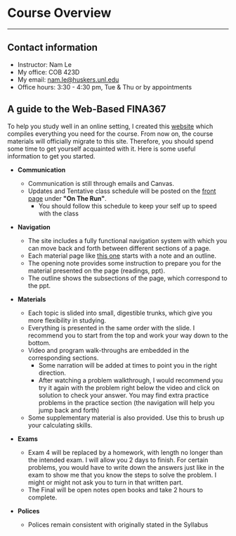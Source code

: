 # Course Overview

---

## Contact information
* Instructor: Nam Le
* My office: COB 423D
* My email:  <a href="mailto:nam.le@huskers.unl.edu" target="_blank">nam.le@huskers.unl.edu</a>
* Office hours: 3:30 - 4:30 pm, Tue & Thu or by appointments

## A guide to the Web-Based FINA367

To help you study well in an online setting, I created this <a href="https://namdz911.github.io/fina367-spring2020-unl/" target="_blank">website</a> which compiles everything you need for the course. From now on, the course materials will officially migrate to this site. Therefore, you should spend some time to get yourself acquainted with it. Here is some useful information to get you started. 

- **Communication**
    - Communication is still through emails and Canvas. 
    - Updates and Tentative class schedule will be posted on the <a href="https://namdz911.github.io/fina367-spring2020-unl/" target="_blank">front page</a> under **"On The Run"**.
        - You should follow this schedule to keep your self up to speed with the class
        
        
- **Navigation**
    - The site includes a fully functional navigation system with which you can move back and forth between different sections of a page. 
    - Each material page like <a href="https://namdz911.github.io/fina367-spring2020-unl/credit_risk.html" target="_blank">this one</a> starts with a note and an outline.
    - The opening note provides some instruction to prepare you for the material presented on the page (readings, ppt). 
    - The outline shows the subsections of the page, which correspond to the ppt. 
    
    
- **Materials** 
    - Each topic is slided into small, digestible trunks, which give you more flexibility in studying. 
    - Everything is presented in the same order with the slide. I recommend you to start from the top and work your way down to the bottom. 
    - Video and program walk-throughs are embedded in the corresponding sections. 
        - Some narration will be added at times to point you in the right direction.
        - After watching a problem walkthrough, I would recommend you try it again with the problem right below the video and click on solution to check your answer. You may find extra practice problems in the practice section (the navigation will help you jump back and forth)
    - Some supplementary material is also provided. Use this to brush up your calculating skills.       
        
        
- **Exams**
    - Exam 4 will be replaced by a homework, with length no longer than the intended exam. I will allow you 2 days to finish. For certain problems, you would have to write down the answers just like in the exam to show me that you know the steps to solve the problem. I might or might not ask you to turn in that written part.
    - The Final will be open notes open books and take 2 hours to complete. 
      
      
- **Polices**
    - Polices remain consistent with originally stated in the Syllabus



```python

```
